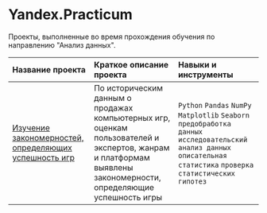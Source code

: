 # Yandex.Practicum
Проекты, выполненные во время прохождения обучения по направлению "Анализ данных".


| Название проекта      | Краткое описание проекта               | Навыки и инструменты     |
| :-------------------- | :---------------------|:---------------------------|
| [Изучение закономерностей, определяющих успешность игр](https://github.com/AMalchenko/study_projects/tree/main/games) | По историческим данным о продажах компьютерных игр, оценкам пользователей и экспертов, жанрам и платформам выявлены закономерности, определяющие успешность игры  | `Python` `Pandas` `NumPy` `Matplotlib` `Seaborn` `предобработка данных` `исследовательский анализ данных` `описательная статистика` `проверка статистических гипотез` |

